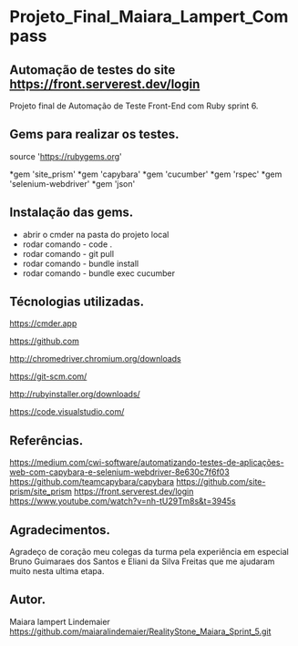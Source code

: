 # Projeto_Final_Maiara_Lampert_Compass

## Automação de testes do site https://front.serverest.dev/login

Projeto final de Automação de Teste Front-End com Ruby sprint 6. 

## Gems para realizar os testes.

source 'https://rubygems.org'

*gem 'site_prism'
*gem 'capybara'
*gem 'cucumber'
*gem 'rspec'
*gem 'selenium-webdriver'
*gem 'json'

## Instalação das gems.

* abrir o cmder na pasta do projeto local
* rodar comando - code .
* rodar comando - git pull
* rodar comando - bundle install
* rodar comando - bundle exec cucumber 


## Técnologias utilizadas.

https://cmder.app

https://github.com

http://chromedriver.chromium.org/downloads

https://git-scm.com/

http://rubyinstaller.org/downloads/

https://code.visualstudio.com/

## Referências.

https://medium.com/cwi-software/automatizando-testes-de-aplicações-web-com-capybara-e-selenium-webdriver-8e630c7f6f03
https://github.com/teamcapybara/capybara
https://github.com/site-prism/site_prism
https://front.serverest.dev/login
https://www.youtube.com/watch?v=nh-tU29Tm8s&t=3945s

## Agradecimentos.

Agradeço de coração meu colegas da turma pela experiência em especial Bruno Guimaraes dos Santos e Eliani da Silva Freitas que me ajudaram muito nesta ultima etapa.

## Autor.

Maiara lampert Lindemaier
https://github.com/maiaralindemaier/RealityStone_Maiara_Sprint_5.git

